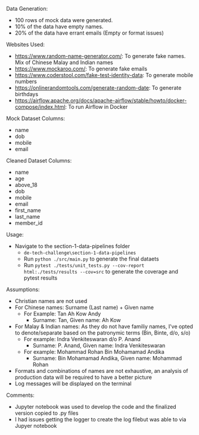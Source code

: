 Data Generation:
* 100 rows of mock data were generated.
* 10% of the data have empty names.
* 20% of the data have errant emails (Empty or format issues)

Websites Used:
* https://www.random-name-generator.com/: To generate fake names. Mix of Chinese Malay and Indian names
* https://www.mockaroo.com/: To generate fake emails
* https://www.coderstool.com/fake-test-identity-data: To generate mobile numbers
* https://onlinerandomtools.com/generate-random-date: To generate birthdays
* https://airflow.apache.org/docs/apache-airflow/stable/howto/docker-compose/index.html: To run Airflow in Docker

Mock Dataset Columns:
* name
* dob
* mobile
* email

Cleaned Dataset Columns:
* name
* age
* above_18
* dob
* mobile
* email
* first_name
* last_name
* member_id

Usage:
* Navigate to the section-1-data-pipelines folder
    * `de-tech-challenge\section-1-data-pipelines`
    * Run `python ./src/main.py` to generate the final dataets
    * Run `pytest ./tests/unit_tests.py --cov-report html:./tests/results --cov=src` to generate the coverage and pytest results

Assumptions:
* Christian names are not used
* For Chinese names: Surname (Last name) + Given name
    * For Example: Tan Ah Kow Andy
        * Surname: Tan, Given name: Ah Kow
* For Malay & Indian names: As they do not have familiy names, I've opted to denote/separate based on the patronymic terms (Bin, Binte, d/o, s/o)
    * For example: Indra Venkiteswaran d/o P. Anand
        * Surname: P. Anand, Given name: Indra Venkiteswaran
    * For example: Mohammad Rohan Bin Mohamamad Andika
        * Surname: Bin Mohamamad Andika, Given name: Mohammad Rohan
* Formats and combinations of names are not exhaustive, an analysis of production data will be required to have a better picture
* Log messages will be displayed on the terminal

Comments:
* Jupyter notebook was used to develop the code and the finalized version copied to .py files
* I had issues getting the logger to create the log filebut was able to via Jupyer notebook
